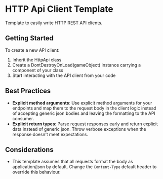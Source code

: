 # HTTP Api Client Template

Template to easily write HTTP REST API clients.

## Getting Started

To create a new API client:

1. Inherit the HttpApi class
2. Create a DontDestroyOnLoad(gameObject) instance carrying a component of your class
3. Start interacting with the API client from your code

## Best Practices

- **Explicit method arguments**: Use explicit method arguments for your endpoints and map them to the request body in
  the
  client logic instead of accepting generic json bodies and leaving the formatting to the API consumer.
- **Explicit return types**: Parse request responses early and return explicit data instead of generic json. Throw
  verbose
  exceptions when the response doesn't meet expectations.

## Considerations

- This template assumes that all requests format the body as application/json by default. Change the `Content-Type`
  default header to override this behaviour.